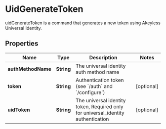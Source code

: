 

# UidGenerateToken

uidGenerateToken is a command that generates a new token using Akeyless Universal Identity.
## Properties

Name | Type | Description | Notes
------------ | ------------- | ------------- | -------------
**authMethodName** | **String** | The universal identity auth method name | 
**token** | **String** | Authentication token (see &#x60;/auth&#x60; and &#x60;/configure&#x60;) |  [optional]
**uidToken** | **String** | The universal identity token, Required only for universal_identity authentication |  [optional]



